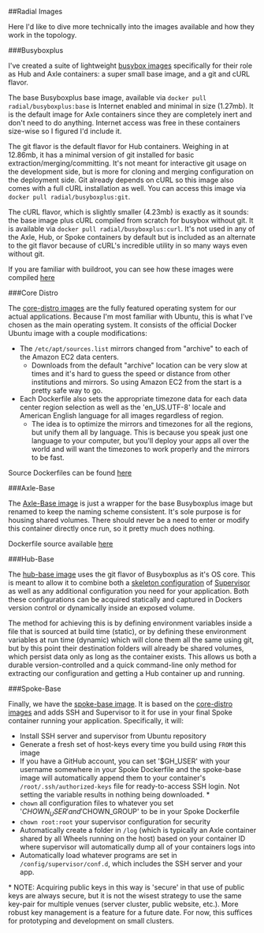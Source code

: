 ##Radial Images

Here I'd like to dive more technically into the images available and how they
work in the topology.

###Busyboxplus

I've created a suite of lightweight [busybox images][busyboxplus] specifically
for their role as Hub and Axle containers: a super small base image, and a git
and cURL flavor.

The base Busyboxplus base image, available via `docker pull
radial/busyboxplus:base` is Internet enabled and minimal in size (1.27mb). It is
the default image for Axle containers since they are completely inert and don't
need to do anything.  Internet access was free in these containers size-wise so
I figured I'd include it.

The git flavor is the default flavor for Hub containers. Weighing in at 12.86mb,
it has a minimal version of git installed for basic
extraction/merging/committing. It's not meant for interactive git usage on the
development side, but is more for cloning and merging configuration on the
deployment side. Git already depends on cURL so this image also comes with a
full cURL installation as well. You can access this image via `docker pull
radial/busyboxplus:git`.

The cURL flavor, which is slightly smaller (4.23mb) is exactly as it sounds:
the base image plus cURL compiled from scratch for busybox without git. It is
available via `docker pull radial/busyboxplus:curl`. It's not used in any of the
Axle, Hub, or Spoke containers by default but is included as an alternate to the
git flavor because of cURL's incredible utility in so many ways even without
git.

If you are familiar with buildroot, you can see how these images were compiled
[here](https://github.com/radial/core-busyboxplus)

[busyboxplus]: https://index.docker.io/u/radial/busyboxplus/

###Core Distro

The [core-distro images](https://index.docker.io/u/radial/distro/) are the fully
featured operating system for our actual applications. Because I'm most familiar
with Ubuntu, this is what I've chosen as the main operating system. It consists
of the official Docker Ubuntu image with a couple modifications:

* The `/etc/apt/sources.list` mirrors changed from "archive" to each of the Amazon
EC2 data centers.
    * Downloads from the default "archive" location can be very slow at times and it's
    hard to guess the speed or distance from other institutions and mirrors. So
    using Amazon EC2 from the start is a pretty safe way to go.
* Each Dockerfile also sets the appropriate timezone data for each data center
region selection as well as the 'en_US.UTF-8' locale and American English
language for all images regardless of region.
    * The idea is to optimize the mirrors and timezones for all the regions, but unify
    them all by language. This is because you speak just one language to your
    computer, but you'll deploy your apps all over the world and will want the
    timezones to work properly and the mirrors to be fast.

Source Dockerfiles can be found [here](https://github.com/radial/core-distro)

###Axle-Base

The [Axle-Base image](https://index.docker.io/u/radial/axle-base/) is just a
wrapper for the base Busyboxplus image but renamed to keep the naming scheme
consistent. It's sole purpose is for housing shared volumes. There should never
be a need to enter or modify this container directly once run, so it pretty much
does nothing.

Dockerfile source available [here](https://github.com/radial/imagebase-axle)

###Hub-Base

The [hub-base image](https://index.docker.io/u/radial/axle-base/) uses the git
flavor of Busyboxplus as it's OS core. This is meant to allow it to combine both
a [skeleton configuration](https://github.com/radial/config-supervisor) of
[Supervisor](/radial/supervisor) as well as any additional configuration you
need for your application. Both these configurations can be acquired statically
and captured in Dockers version control or dynamically inside an exposed volume.

The method for achieving this is by defining environment variables inside a file
that is sourced at build time (static), or by defining these environment
variables at run time (dynamic) which will clone them all the same using git,
but by this point their destination folders will already be shared volumes,
which persist data only as long as the container exists. This allows us both a
durable version-controlled and a quick command-line only method for extracting
our configuration and getting a Hub container up and running.


###Spoke-Base

Finally, we have the [spoke-base
image](https://github.com/radial/imagebase-spoke). It is based on the
[core-distro images](https://github.com/radial/core-distro) and adds SSH and
Supervisor to it for use in your final Spoke container running your application.
Specifically, it will:

* Install SSH server and supervisor from Ubuntu repository
* Generate a fresh set of host-keys every time you build using `FROM` this image
* If you have a GitHub account, you can set '$GH_USER' with your username
  somewhere in your Spoke Dockerfile and the spoke-base image will automatically
  append them to your container's `/root/.ssh/authorized-keys` file for
  ready-to-access SSH login. Not setting the variable results in nothing being
  downloaded. \*
* `chown` all configuration files to whatever you set '$CHOWN_USER' and
  '$CHOWN_GROUP' to be in your Spoke Dockerfile
* `chown root:root` your supervisor configuration for security
* Automatically create a folder in `/log` (which is typically an Axle container
  shared by all Wheels running on the host) based on your container ID where
  supervisor will automatically dump all of your containers logs into
* Automatically load whatever programs are set in `/config/supervisor/conf.d`,
  which includes the SSH server and your app.

\* NOTE: Acquiring public keys in this way is 'secure' in that use of public keys
are always secure, but it is not the wisest strategy to use the same key-pair
for multiple venues (server cluster, public website, etc.). More robust key
management is a feature for a future date. For now, this suffices for prototyping
and development on small clusters.
